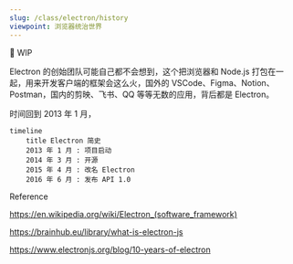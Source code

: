 ```yaml
---
slug: /class/electron/history
viewpoint: 浏览器统治世界
---
```


🚧 WIP

Electron 的创始团队可能自己都不会想到，这个把浏览器和 Node.js 打包在一起，用来开发客户端的框架会这么火，国外的 VSCode、Figma、Notion、Postman，国内的剪映、飞书、QQ 等等无数的应用，背后都是 Electron。

时间回到 2013 年 1 月，





```mermaid
timeline
    title Electron 简史
    2013 年 1 月 : 项目启动
    2014 年 3 月 : 开源
    2015 年 4 月 : 改名 Electron
    2016 年 6 月 : 发布 API 1.0
```





Reference

https://en.wikipedia.org/wiki/Electron_(software_framework)

https://brainhub.eu/library/what-is-electron-js

https://www.electronjs.org/blog/10-years-of-electron
